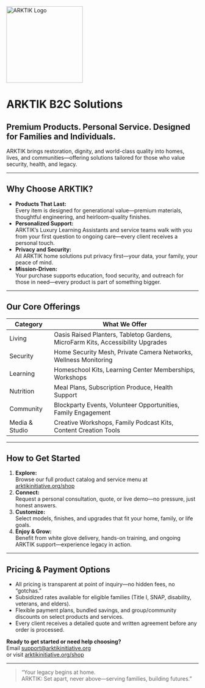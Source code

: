 <img src="../../assets/ARKTIK%20Logo.png" alt="ARKTIK Logo" width="200">

# ARKTIK B2C Solutions

## Premium Products. Personal Service. Designed for Families and Individuals.

ARKTIK brings restoration, dignity, and world-class quality into homes, lives, and communities—offering solutions tailored for those who value security, health, and legacy.

---

## Why Choose ARKTIK?

- **Products That Last:**  
  Every item is designed for generational value—premium materials, thoughtful engineering, and heirloom-quality finishes.
- **Personalized Support:**  
  ARKTIK’s Luxury Learning Assistants and service teams walk with you from your first question to ongoing care—every client receives a personal touch.
- **Privacy and Security:**  
  All ARKTIK home solutions put privacy first—your data, your family, your peace of mind.
- **Mission-Driven:**  
  Your purchase supports education, food security, and outreach for those in need—every product is part of something bigger.

---

## Our Core Offerings

| Category         | What We Offer                                                            |
|------------------|--------------------------------------------------------------------------|
| Living           | Oasis Raised Planters, Tabletop Gardens, MicroFarm Kits, Accessibility Upgrades |
| Security         | Home Security Mesh, Private Camera Networks, Wellness Monitoring         |
| Learning         | Homeschool Kits, Learning Center Memberships, Workshops                  |
| Nutrition        | Meal Plans, Subscription Produce, Health Support                         |
| Community        | Blockparty Events, Volunteer Opportunities, Family Engagement            |
| Media & Studio   | Creative Workshops, Family Podcast Kits, Content Creation Tools          |

---

## How to Get Started

1. **Explore:**  
   Browse our full product catalog and service menu at [arktikinitiative.org/shop](https://arktikinitiative.org/shop)
2. **Connect:**  
   Request a personal consultation, quote, or live demo—no pressure, just honest answers.
3. **Customize:**  
   Select models, finishes, and upgrades that fit your home, family, or life goals.
4. **Enjoy & Grow:**  
   Benefit from white glove delivery, hands-on training, and ongoing ARKTIK support—experience legacy in action.

---

## Pricing & Payment Options

- All pricing is transparent at point of inquiry—no hidden fees, no “gotchas.”
- Subsidized rates available for eligible families (Title I, SNAP, disability, veterans, and elders).
- Flexible payment plans, bundled savings, and group/community discounts on select products and services.
- Every client receives a detailed quote and written agreement before any order is processed.

**Ready to get started or need help choosing?**  
Email support@arktikinitiative.org  
or visit [arktikinitiative.org/shop](https://arktikinitiative.org/shop)

---

> “Your legacy begins at home.  
> ARKTIK: Set apart, never above—serving families, building futures.”

